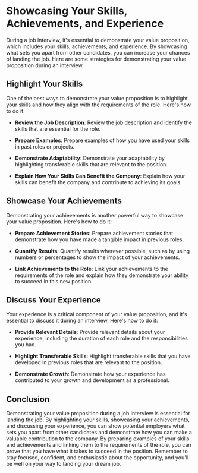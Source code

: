 Showcasing Your Skills, Achievements, and Experience
=====================================================================================================

During a job interview, it's essential to demonstrate your value proposition, which includes your skills, achievements, and experience. By showcasing what sets you apart from other candidates, you can increase your chances of landing the job. Here are some strategies for demonstrating your value proposition during an interview.

Highlight Your Skills
---------------------

One of the best ways to demonstrate your value proposition is to highlight your skills and how they align with the requirements of the role. Here's how to do it:

* **Review the Job Description**: Review the job description and identify the skills that are essential for the role.

* **Prepare Examples**: Prepare examples of how you have used your skills in past roles or projects.

* **Demonstrate Adaptability**: Demonstrate your adaptability by highlighting transferable skills that are relevant to the position.

* **Explain How Your Skills Can Benefit the Company**: Explain how your skills can benefit the company and contribute to achieving its goals.

Showcase Your Achievements
--------------------------

Demonstrating your achievements is another powerful way to showcase your value proposition. Here's how to do it:

* **Prepare Achievement Stories**: Prepare achievement stories that demonstrate how you have made a tangible impact in previous roles.

* **Quantify Results**: Quantify results wherever possible, such as by using numbers or percentages to show the impact of your achievements.

* **Link Achievements to the Role**: Link your achievements to the requirements of the role and explain how they demonstrate your ability to succeed in this new position.

Discuss Your Experience
-----------------------

Your experience is a critical component of your value proposition, and it's essential to discuss it during an interview. Here's how to do it:

* **Provide Relevant Details**: Provide relevant details about your experience, including the duration of each role and the responsibilities you had.

* **Highlight Transferable Skills**: Highlight transferable skills that you have developed in previous roles that are relevant to the position.

* **Demonstrate Growth**: Demonstrate how your experience has contributed to your growth and development as a professional.

Conclusion
----------

Demonstrating your value proposition during a job interview is essential for landing the job. By highlighting your skills, showcasing your achievements, and discussing your experience, you can show potential employers what sets you apart from other candidates and demonstrate how you can make a valuable contribution to the company. By preparing examples of your skills and achievements and linking them to the requirements of the role, you can prove that you have what it takes to succeed in the position. Remember to stay focused, confident, and enthusiastic about the opportunity, and you'll be well on your way to landing your dream job.
